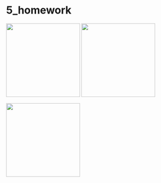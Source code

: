 # 5_homework

<p float="left">
  <img src="https://user-images.githubusercontent.com/110708970/185406431-08c8709d-eac1-40ea-b860-e1e0b76c956c.png" width="200" />
  <img src="https://user-images.githubusercontent.com/110708970/185406436-d2ce6204-60aa-488b-a31f-f8e7481145c8.png" width="200" /> 
</p>
<img src="https://user-images.githubusercontent.com/110708970/185406439-2ca79426-e1f5-4125-9f4f-73ed28a375ae.png" height="200" />
